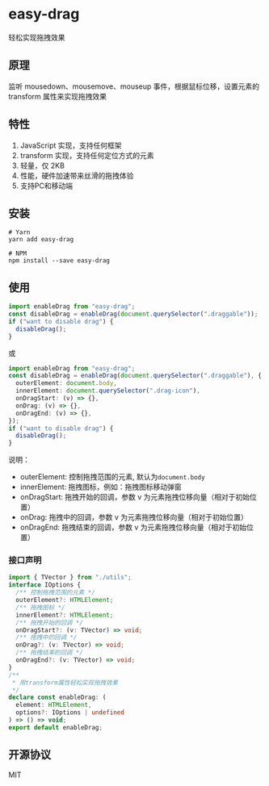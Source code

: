 # easy-drag

轻松实现拖拽效果

## 原理

监听 mousedown、mousemove、mouseup 事件，根据鼠标位移，设置元素的 transform 属性来实现拖拽效果

## 特性

1. JavaScript 实现，支持任何框架
2. transform 实现，支持任何定位方式的元素
3. 轻量，仅 2KB
4. 性能，硬件加速带来丝滑的拖拽体验
5. 支持PC和移动端

## 安装

```
# Yarn
yarn add easy-drag

# NPM
npm install --save easy-drag

```

## 使用

```ts
import enableDrag from "easy-drag";
const disableDrag = enableDrag(document.querySelector(".draggable"));
if ("want to disable drag") {
  disableDrag();
}
```

或

```ts
import enableDrag from "easy-drag";
const disableDrag = enableDrag(document.querySelector(".draggable"), {
  outerElement: document.body,
  innerElement: document.querySelector(".drag-icon"),
  onDragStart: (v) => {},
  onDrag: (v) => {},
  onDragEnd: (v) => {},
});
if ("want to disable drag") {
  disableDrag();
}
```

说明：

- outerElement: 控制拖拽范围的元素, 默认为`document.body`
- innerElement: 拖拽图标，例如：拖拽图标移动弹窗
- onDragStart: 拖拽开始的回调，参数 v 为元素拖拽位移向量（相对于初始位置）
- onDrag: 拖拽中的回调，参数 v 为元素拖拽位移向量（相对于初始位置）
- onDragEnd: 拖拽结束的回调，参数 v 为元素拖拽位移向量（相对于初始位置）

### 接口声明

```ts
import { TVector } from "./utils";
interface IOptions {
  /** 控制拖拽范围的元素 */
  outerElement?: HTMLElement;
  /** 拖拽图标 */
  innerElement?: HTMLElement;
  /** 拖拽开始的回调 */
  onDragStart?: (v: TVector) => void;
  /** 拖拽中的回调 */
  onDrag?: (v: TVector) => void;
  /** 拖拽结束的回调 */
  onDragEnd?: (v: TVector) => void;
}
/**
 * 用transform属性轻松实现拖拽效果
 */
declare const enableDrag: (
  element: HTMLElement,
  options?: IOptions | undefined
) => () => void;
export default enableDrag;
```

## 开源协议

MIT

